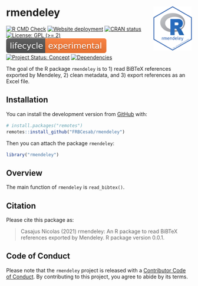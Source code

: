 
<!-- README.md is generated from README.Rmd. Please edit that file -->

# rmendeley <img src="man/figures/hexsticker.png" height="120" align="right"/>

<!-- badges: start -->

[![R CMD
Check](https://github.com/frbcesab/rmendeley/actions/workflows/R-CMD-check.yaml/badge.svg)](https://github.com/frbcesab/rmendeley/actions/workflows/R-CMD-check.yaml)
[![Website
deployment](https://github.com/frbcesab/rmendeley/actions/workflows/pkgdown.yaml/badge.svg)](https://github.com/frbcesab/rmendeley/actions/workflows/pkgdown.yaml)
[![CRAN
status](https://www.r-pkg.org/badges/version/rmendeley)](https://CRAN.R-project.org/package=rmendeley)
[![License: GPL (>=
2)](https://img.shields.io/badge/License-GPL%20%28%3E%3D%202%29-blue.svg)](https://choosealicense.com/licenses/gpl-2.0/)
[![LifeCycle](man/figures/lifecycle/lifecycle-experimental.svg)](https://lifecycle.r-lib.org/articles/stages.html#experimental)
[![Project Status:
Concept](https://www.repostatus.org/badges/latest/concept.svg)](https://www.repostatus.org/#concept)
[![Dependencies](https://img.shields.io/badge/dependencies-3/28-green?style=flat)](#)
<!-- badges: end -->

The goal of the R package `rmendeley` is to 1) read BiBTeX references
exported by Mendeley, 2) clean metadata, and 3) export references as an
Excel file.

## Installation

You can install the development version from
[GitHub](https://github.com/) with:

``` r
# install.packages("remotes")
remotes::install_github("FRBCesab/rmendeley")
```

Then you can attach the package `rmendeley`:

``` r
library("rmendeley")
```

## Overview

The main function of `rmendeley` is `read_bibtex()`.

## Citation

Please cite this package as:

> Casajus Nicolas (2021) rmendeley: An R package to read BiBTeX
> references exported by Mendeley. R package version 0.0.1.

## Code of Conduct

Please note that the `rmendeley` project is released with a [Contributor
Code of
Conduct](https://contributor-covenant.org/version/2/0/CODE_OF_CONDUCT.html).
By contributing to this project, you agree to abide by its terms.
